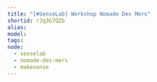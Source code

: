 ```yaml
---
title: "[#SenseLab] Workshop Nomade Des Mers"
shortid: rJq3G7QZb
alias:
model:
tags:
node: 
  - senselab
  - nomade-des-mers
  - makesense
---
```

